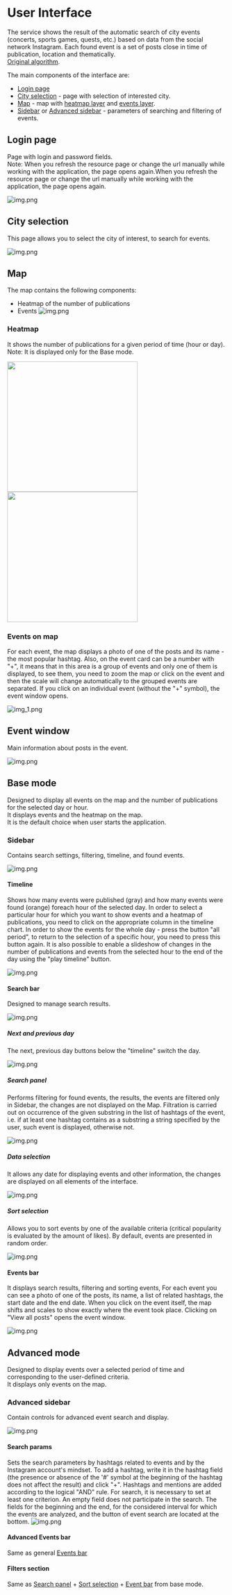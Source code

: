 # User Interface

The service shows the result of the automatic search of city events (concerts, sports games, quests, etc.) 
based on data from the social network Instagram. Each found event is a set of posts close in time of publication, 
location and thematically. <br>
[Original algorithm](https://dl.acm.org/doi/10.1145/3282866.3282867).

The main components of the interface are:
- [Login page](#login-page)
- [City selection](#city-selection) - page with selection of interested city.
- [Map](#map) - map with [heatmap layer](#heatmap) and [events layer](#events-on-map).
- [Sidebar](#sidebar) or [Advanced sidebar](#advanced-sidebar) - parameters of searching 
and filtering of events.

## Login page

Page with login and password fields. <br>
Note: When you refresh the resource page or change the url manually while working with the application, 
the page opens again.When you refresh the resource page or change the url manually while working with the application, 
the page opens again.

![img.png](../data/front_readme/login_page.png)

## City selection
This page allows you to select the city of interest, to search for events.

![img.png](../data/front_readme/city_selection.png)

## Map
The map contains the following components:
- Heatmap of the number of publications
- Events
  ![img.png](../data/front_readme/map.png)

### Heatmap 

It  shows the number of publications for a given period of time (hour or day). <br>
Note: It is displayed only for the Base mode.

<p>
  <img src="/data/front_readme/heatmap1.png" height="300" />
  <img src="/data/front_readme/heatmap2.png" height="300" />
</p>

### Events on map

For each event, the map displays a photo of one of the posts and its name - the most popular hashtag. 
Also, on the event card can be a number with "+", it means that in this area is a group of events and only one 
of them is displayed, to see them, you need to zoom the map or click on the event and then the scale will change 
automatically to the grouped events are separated. If you click on an individual event (without the "+" symbol), 
the event window opens.

![img_1.png](../data/front_readme/event_map.png)

## Event window

Main information about posts in the event.

![img.png](../data/front_readme/event_window.png)

## Base mode

Designed to display all events on the map and the number of publications for the selected day or hour.<br>
It displays events and the heatmap on the map. <br>
It is the default choice when user starts the application.

### Sidebar

Contains search settings, filtering, timeline, and found events.

![img.png](../data/front_readme/base_sidebar.png)

#### Timeline

Shows how many events were published (gray) and how many events were found (orange) foreach hour of the 
selected day. In order to select a particular hour for which you want to show events and a heatmap of publications, 
you need to click on the appropriate column in the timeline chart. In order to show the events for the whole day - 
press the button "all period", to return to the selection of a specific hour, you need to press this button again. 
It is also possible to enable a slideshow of changes in the number of publications and events from the selected hour 
to the end of the day using the "play timeline" button.


![img.png](../data/front_readme/timeline.png)

#### Search bar

Designed to manage search results.

![img.png](../data/front_readme/search_bar.png)

##### Next and previous day

The next, previous day buttons below the "timeline" switch the day.

![img.png](../data/front_readme/next_prev_day.png)

##### Search panel

Performs filtering for found events, the results, the events are filtered only in Sidebar, the changes are 
not displayed on the Map. Filtration is carried out on occurrence of the given substring in the list of hashtags 
of the event, i.e. if at least one hashtag contains as a substring a string specified by the user, such event is 
displayed, otherwise not.

![img.png](../data/front_readme/serach_panel.png)

##### Data selection

It allows any date for displaying events and other information, the changes are displayed 
on all elements of the interface.

![img.png](../data/front_readme/data_selection.png)

##### Sort selection

Allows you to sort events by one of the available criteria (critical popularity is evaluated by the amount of likes). 
By default, events are presented in random order. 

![img.png](../data/front_readme/sort_by.png)

#### Events bar

It displays search results, filtering and sorting events, For each event you can see a photo of one of the posts, 
its name, a list of related hashtags, the start date and the end date. When you click on the event itself, the map 
shifts and scales to show exactly where the event took place. Clicking on "View all posts" opens the event window.

![img.png](../data/front_readme/events_bar.png)

## Advanced mode

Designed to display events over a selected period of time and corresponding to the user-defined criteria. <br>
It displays only events on the map.

### Advanced sidebar

Contain controls for advanced event search and display.

![img.png](../data/front_readme/advanced_sidebar.png)


#### Search params

Sets the search parameters by hashtags related to events and by the Instagram account's mindset. 
To add a hashtag, write it in the hashtag field (the presence or absence of the '#' symbol at the beginning of the 
hashtag does not affect the result) and click "+". Hashtags and mentions are added according to the logical "AND" rule. 
For search, it is necessary to set at least one criterion. An empty field does not participate in the search.
The fields for the beginning and the end, for the considered interval for which the events are analyzed, and the button 
of event search are located at the bottom.
![img.png](../data/front_readme/advanced_serach_params.png)

#### Advanced Events bar

Same as general [Events bar](#events-bar) 

#### Filters section

Same as [Search panel](#search-panel) + [Sort selection](#sort-selection) + 
[Event bar](#events-bar) from base mode. 


